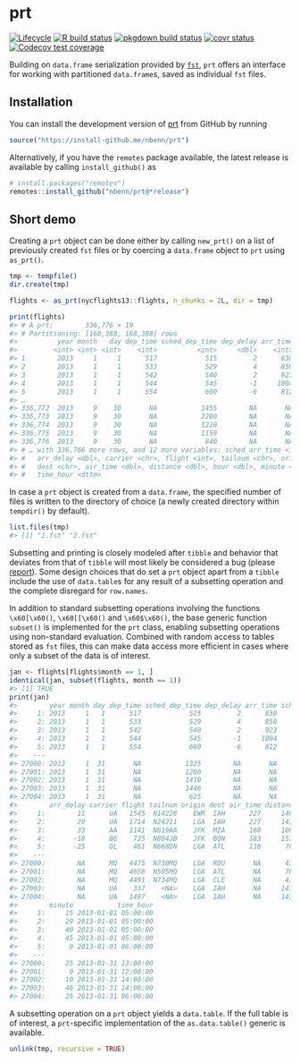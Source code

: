 
<!-- README.md is generated from README.Rmd. Please edit that file -->

# prt

<!-- badges: start -->

[![Lifecycle](https://img.shields.io/badge/lifecycle-stable-brightgreen.svg)](https://www.tidyverse.org/lifecycle/#stable)
[![R build
status](https://github.com/nbenn/prt/workflows/build/badge.svg)](https://github.com/nbenn/prt/actions?query=workflow%3Abuild)
[![pkgdown build
status](https://github.com/nbenn/prt/workflows/pkgdown/badge.svg)](https://github.com/nbenn/prt/actions?query=workflow%3Apkgdown)
[![covr
status](https://github.com/nbenn/prt/workflows/coverage/badge.svg)](https://github.com/nbenn/prt/actions?query=workflow%3Acoverage)
[![Codecov test
coverage](https://codecov.io/gh/nbenn/prt/branch/master/graph/badge.svg?token=HvOM3yosW3)](https://codecov.io/gh/nbenn/prt)
<!-- badges: end -->

Building on `data.frame` serialization provided by
[`fst`](https://www.fstpackage.org), `prt` offers an interface for
working with partitioned `data.frame`s, saved as individual `fst` files.

## Installation

You can install the development version of
[prt](https://nbenn.github.io/prt/) from GitHub by running

``` r
source("https://install-github.me/nbenn/prt")
```

Alternatively, if you have the `remotes` package available, the latest
release is available by calling `install_github()` as

``` r
# install.packages("remotes")
remotes::install_github("nbenn/prt@*release")
```

## Short demo

Creating a `prt` object can be done either by calling `new_prt()` on a
list of previously created `fst` files or by coercing a `data.frame`
object to `prt` using `as_prt()`.

``` r
tmp <- tempfile()
dir.create(tmp)

flights <- as_prt(nycflights13::flights, n_chunks = 2L, dir = tmp)

print(flights)
#> # A prt:        336,776 × 19
#> # Partitioning: [168,388, 168,388] rows
#>          year month   day dep_time sched_dep_time dep_delay arr_time
#>         <int> <int> <int>    <int>          <int>     <dbl>    <int>
#> 1        2013     1     1      517            515         2      830
#> 2        2013     1     1      533            529         4      850
#> 3        2013     1     1      542            540         2      923
#> 4        2013     1     1      544            545        -1     1004
#> 5        2013     1     1      554            600        -6      812
#> …
#> 336,772  2013     9    30       NA           1455        NA       NA
#> 336,773  2013     9    30       NA           2200        NA       NA
#> 336,774  2013     9    30       NA           1210        NA       NA
#> 336,775  2013     9    30       NA           1159        NA       NA
#> 336,776  2013     9    30       NA            840        NA       NA
#> # … with 336,766 more rows, and 12 more variables: sched_arr_time <int>,
#> #   arr_delay <dbl>, carrier <chr>, flight <int>, tailnum <chr>, origin <chr>,
#> #   dest <chr>, air_time <dbl>, distance <dbl>, hour <dbl>, minute <dbl>,
#> #   time_hour <dttm>
```

In case a `prt` object is created from a `data.frame`, the specified
number of files is written to the directory of choice (a newly created
directory within `tempdir()` by default).

``` r
list.files(tmp)
#> [1] "1.fst" "2.fst"
```

Subsetting and printing is closely modeled after `tibble` and behavior
that deviates from that of `tibble` will most likely be considered a bug
(please [report](https://github.com/nbenn/prt/issues/new)). Some design
choices that do set a `prt` object apart from a `tibble` include the use
of `data.table`s for any result of a subsetting operation and the
complete disregard for `row.names`.

In addition to standard subsetting operations involving the functions
`\x60[\x60()`, `\x60[[\x60()` and `\x60$\x60()`, the base generic
function `subset()` is implemented for the `prt` class, enabling
subsetting operations using non-standard evaluation. Combined with
random access to tables stored as `fst` files, this can make data access
more efficient in cases where only a subset of the data is of interest.

``` r
jan <- flights[flights$month == 1, ]
identical(jan, subset(flights, month == 1))
#> [1] TRUE
print(jan)
#>        year month day dep_time sched_dep_time dep_delay arr_time sched_arr_time
#>     1: 2013     1   1      517            515         2      830            819
#>     2: 2013     1   1      533            529         4      850            830
#>     3: 2013     1   1      542            540         2      923            850
#>     4: 2013     1   1      544            545        -1     1004           1022
#>     5: 2013     1   1      554            600        -6      812            837
#>    ---                                                                         
#> 27000: 2013     1  31       NA           1325        NA       NA           1505
#> 27001: 2013     1  31       NA           1200        NA       NA           1430
#> 27002: 2013     1  31       NA           1410        NA       NA           1555
#> 27003: 2013     1  31       NA           1446        NA       NA           1757
#> 27004: 2013     1  31       NA            625        NA       NA            934
#>        arr_delay carrier flight tailnum origin dest air_time distance hour
#>     1:        11      UA   1545  N14228    EWR  IAH      227     1400    5
#>     2:        20      UA   1714  N24211    LGA  IAH      227     1416    5
#>     3:        33      AA   1141  N619AA    JFK  MIA      160     1089    5
#>     4:       -18      B6    725  N804JB    JFK  BQN      183     1576    5
#>     5:       -25      DL    461  N668DN    LGA  ATL      116      762    6
#>    ---                                                                    
#> 27000:        NA      MQ   4475  N730MQ    LGA  RDU       NA      431   13
#> 27001:        NA      MQ   4658  N505MQ    LGA  ATL       NA      762   12
#> 27002:        NA      MQ   4491  N734MQ    LGA  CLE       NA      419   14
#> 27003:        NA      UA    337    <NA>    LGA  IAH       NA     1416   14
#> 27004:        NA      UA   1497    <NA>    LGA  IAH       NA     1416    6
#>        minute           time_hour
#>     1:     15 2013-01-01 05:00:00
#>     2:     29 2013-01-01 05:00:00
#>     3:     40 2013-01-01 05:00:00
#>     4:     45 2013-01-01 05:00:00
#>     5:      0 2013-01-01 06:00:00
#>    ---                           
#> 27000:     25 2013-01-31 13:00:00
#> 27001:      0 2013-01-31 12:00:00
#> 27002:     10 2013-01-31 14:00:00
#> 27003:     46 2013-01-31 14:00:00
#> 27004:     25 2013-01-31 06:00:00
```

A subsetting operation on a `prt` object yields a `data.table`. If the
full table is of interest, a `prt`-specific implementation of the
`as.data.table()` generic is available.

``` r
unlink(tmp, recursive = TRUE)
```
